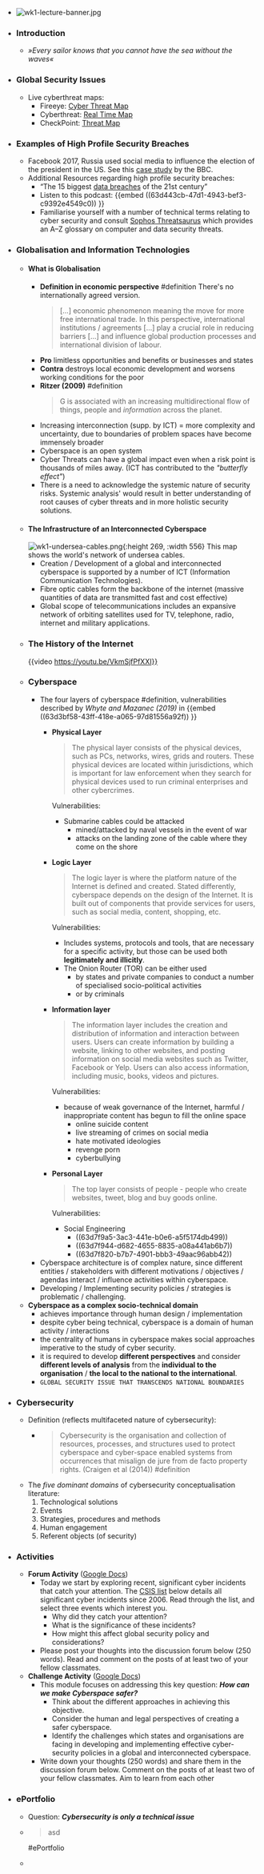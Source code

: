 - ![wk1-lecture-banner.jpg](../assets/wk1-lecture-banner_1674854910311_0.jpg)
- ### Introduction
	- *»Every sailor knows that you cannot have the sea without the waves«*
- ### Global Security Issues
	- Live cyberthreat maps:
		- Fireeye: [Cyber Threat Map](https://www.fireeye.com/cyber-map/threat-map.html)
		- Cyberthreat: [Real Time Map](https://cybermap.kaspersky.com/)
		- CheckPoint: [Threat Map](https://threatmap.checkpoint.com/ThreatPortal/livemap.html)
- ### Examples of High Profile Security Breaches
	- Facebook 2017, Russia used social media to influence the election of the president in the US. See this [case study](https://www.bbc.co.uk/news/technology-41469361) by the BBC.
	- Additional Resources regarding high profile security breaches:
		- “The 15 biggest [data breaches](https://www.csoonline.com/article/2130877/the-biggest-data-breaches-of-the-21st-century.html) of the 21st century”
		- Listen to this podcast: {{embed ((63d443cb-47d1-4943-bef3-c9392e4549c0)) }}
		- Familiarise yourself with a number of technical terms relating to cyber security and consult [Sophos Threatsaurus](https://ugc.futurelearn.com/uploads/files/3f/d3/3fd36a66-d941-4595-b587-1a7b41998ae9/Week_3_Sophos_Threatsaurus_AZ.pdf) which provides an A–Z glossary on computer and data security threats.
- ### Globalisation and Information Technologies
	- #### What is Globalisation
		- **Definition in economic perspective** #definition
		  There's no internationally agreed version.
		  > [...] economic phenomenon meaning the move for more free international trade. In this perspective, international institutions / agreements [...] play a crucial role in reducing barriers [...] and influence global production processes and international division of labour.
		- **Pro**
		  limitless opportunities and benefits or businesses and states
		- **Contra**
		  destroys local economic development and worsens working conditions for the poor
		- **Ritzer (2009)** #definition
		  > G is associated with an increasing multidirectional flow of things, people and *information* across the planet.
		- Increasing interconnection (supp. by ICT) = more complexity and uncertainty, due to boundaries of problem spaces have become immensely broader
		- Cyberspace is an open system
		- Cyber Threats can have a global impact even when a risk point is thousands of miles away. (ICT has contributed to the *"butterfly effect"*)
		- There is a need to acknowledge the systemic nature of security risks. Systemic analysis' would result in better understanding of root causes of cyber threats and in more holistic security solutions.
	- #### The Infrastructure of an Interconnected Cyberspace
	  ![wk1-undersea-cables.png](../assets/wk1-undersea-cables_1674856308118_0.png){:height 269, :width 556}
	  This map shows the world's network of undersea cables.
		- Creation / Development of a global and interconnected cyberspace is supported by a number of ICT (Information Communication Technologies).
		- Fibre optic cables form the backbone of the internet (massive quantities of data are transmitted fast and cost effective)
		- Global scope of telecommunications includes an expansive network of orbiting satellites used for TV, telephone, radio, internet and military applications.
	- ### The History of the Internet
	  {{video https://youtu.be/VkmSjfPfXXI}}
	- ### Cyberspace
		- The four layers of cyberspace #definition, vulnerabilities described by *Whyte and Mazanec (2019)* in {{embed ((63d3bf58-43ff-418e-a065-97d81556a92f)) }}
			- **Physical Layer**
			  > The physical layer consists of the physical devices, such as PCs, networks, wires, grids and routers. These physical devices are located within jurisdictions, which is important for law enforcement when they search for physical devices used to run criminal enterprises and other cybercrimes.
			  
			  Vulnerabilities:
				- Submarine cables could be attacked
					- mined/attacked by naval vessels in the event of war
					- attacks on the landing zone of the cable where they come on the shore
			- **Logic Layer**
			  > The logic layer is where the platform nature of the Internet is defined and created. Stated differently, cyberspace depends on the design of the Internet. It is built out of components that provide services for users, such as social media, content, shopping, etc.
			  
			  Vulnerabilities:
				- Includes systems, protocols and tools, that are necessary for a specific activity, but those can be used both **legitimately and illicitly**.
				- The Onion Router (TOR) can be either used
					- by states and private companies to conduct a number of specialised socio-political activities
					- or by criminals
			- **Information layer**
			  > The information layer includes the creation and distribution of information and interaction between users. Users can create information by building a website, linking to other websites, and posting information on social media websites such as Twitter, Facebook or Yelp. Users can also access information, including music, books, videos and pictures.
			  
			  Vulnerabilities:
				- because of weak governance of the Internet, harmful / inappropriate content has begun to fill the online space
					- online suicide content
					- live streaming of crimes on social media
					- hate motivated ideologies
					- revenge porn
					- cyberbullying
			- **Personal Layer**
			  > The top layer consists of people - people who create websites, tweet, blog and buy goods online.
			  
			  Vulnerabilities:
				- Social Engineering
					- ((63d7f9a5-3ac3-441e-b0e6-a5f5174db499))
					- ((63d7f944-d682-4655-8835-a08a441ab6b7))
					- ((63d7f820-b7b7-4901-bbb3-49aac96abb42))
		- Cyberspace architecture is of complex nature, since different entities / stakeholders with different motivations / objectives / agendas interact / influence activities within cyberspace.
		- Developing / Implementing security policies / strategies is problematic / challenging.
	- **Cyberspace as a complex socio-technical domain**
		- achieves importance through human design / implementation
		- despite cyber being technical, cyberspace is a domain of human activity / interactions
		- the centrality of humans in cyberspace makes social approaches imperative to the study of cyber security.
		- it is required to develop **different perspectives** and consider **different levels of analysis** from the **individual to the organisation** / **the local to the national to the international**.
		- `GLOBAL SECURITY ISSUE THAT TRANSCENDS NATIONAL BOUNDARIES`
- ### Cybersecurity
	- Definition (reflects multifaceted nature of cybersecurity):
		- > Cybersecurity is the organisation and collection of resources, processes, and structures used to protect cyberspace and cyber-space enabled systems from occurrences that misalign de jure from de facto property rights. (Craigen et al (2014)) #definition
	- The *five dominant domains* of cybersecurity conceptualisation literature:
	  1. Technological solutions
	  2. Events
	  3. Strategies, procedures and methods
	  4. Human engagement
	  5. Referent objects (of security)
- ### Activities
	- **Forum Activity** ([Google Docs](https://docs.google.com/document/d/17ClPJ3XyNA432POUMvpHDXD6FHUChbgMhDdG1TvN8G4/edit))
		- Today we start by exploring recent, significant cyber incidents that catch your attention. The [CSIS list](https://www.csis.org/programs/technology-policy-program/significant-cyber-incidents) below details all significant cyber incidents since 2006. Read through the list, and select three events which interest you.
			- Why did they catch your attention?
			- What is the significance of these incidents?
			- How might this affect global security policy and considerations?
		- Please post your thoughts into the discussion forum below (250 words).
		  Read and comment on the posts of at least two of your fellow classmates.
	- **Challenge Activity** ([Google Docs](https://docs.google.com/document/d/1CNJYHGzSiaZ25yjHz8kt-lkEhS4ym0kVvk3uSh_Qu_M/edit))
		- This module focuses on addressing this key question: ***How can we make Cyberspace safer?***
			- Think about the different approaches in achieving this objective.
			- Consider the human and legal perspectives of creating a safer cyberspace.
			- Identify the challenges which states and organisations are facing in developing and implementing effective cyber-security policies in a global and interconnected cyberspace.
		- Write down your thoughts (250 words) and share them in the discussion forum below. Comment on the posts of at least two of your fellow classmates. Aim to learn from each other
- ### ePortfolio
	- Question: ***Cybersecurity is only a technical issue***
	- > asd
	  
	  #ePortfolio
	-